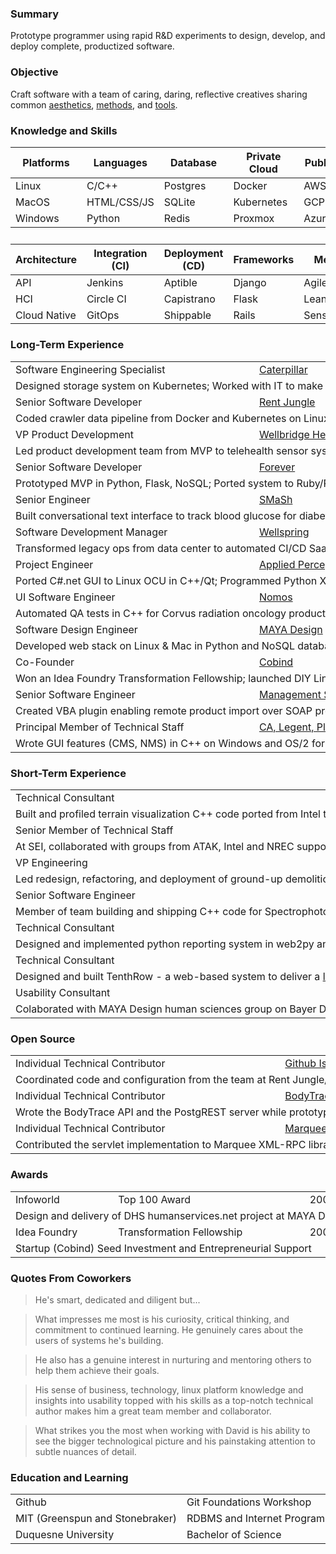 <h3>Summary</h3>

  Prototype programmer using rapid R&D experiments to design, develop, and deploy complete, productized software. 

<h3> Objective</h3>

  Craft software with a team of caring, daring, reflective  creatives sharing common <a href="https://www.quantamagazine.org/computer-scientist-donald-knuth-cant-stop-telling-stories-20200416/">aesthetics</a>, <a href="https://www.projectsmart.co.uk/lifecycle-and-methodology/7-properties-of-highly-successful-projects-from-crystal-clear.php">methods</a>, and <a href="https://plg.uwaterloo.ca/~migod/846/papers/pomo-oopsla02.pdf">tools</a>.

<h3>Knowledge and Skills</h3>
  <p>
  <table class="skills">
  <thead>
  <tr>
    <th>Platforms</th>
    <th>Languages</th>
    <th>Database</th>
    <th>Private Cloud</th>
    <th>Public Cloud</th>
  </tr>
  </thead>
  <tbody>
  <tr>
    <td>Linux</td>
    <td>C/C++</td>
    <td>Postgres</td>
    <td>Docker</td>
    <td>AWS</td>
  </tr>

  <tr>
    <td>MacOS</td>
    <td>HTML/CSS/JS</td>
    <td>SQLite</td>
    <td>Kubernetes</td>
    <td>GCP</td>
  </tr>

  <tr>
    <td>Windows</td>
    <td>Python</td>
    <td>Redis</td>
    <td>Proxmox</td>
    <td>Azure</td>
  </tr>
  </tbody>
  <tr><td>&nbsp;</td></tr>
  <thead>
  <tr>
    <th>Architecture</th>
    <th>Integration (CI)</th>
    <th>Deployment (CD)</th>
    <th>Frameworks</th>
    <th>Methods</th>
  </tr>
  </thead>
  <tbody>
  <tr>
    <td>API</td>
    <td>Jenkins</td>
    <td>Aptible</td>
    <td>Django</td>
    <td>Agile</td>
  </tr>
  <tr>
    <td>HCI</td>
    <td>Circle CI</td>
    <td>Capistrano</td>
    <td>Flask</td>
    <td>Lean</td>
  </tr>
  <tr>
    <td>Cloud Native</td>
    <td>GitOps</td>
    <td>Shippable</td>
    <td>Rails</td>
    <td>Sensemaking</td>
  </tr>
  <tr>
  </tr>
  <tr>
  </tr>

  </tbody>
  </table>
  </p>

  <h3>Long-Term Experience</h3>
  <p>
  <table class="experience">
  <tbody>
  <tr><td nowrap="nowrap">Software Engineering Specialist</td><td nowrap="nowrap"><a href="https://www.cat.com/en_US.html">Caterpillar</a></td><td nowrap="nowrap">2018-2020</td></tr>
  <tr><td nowrap="nowrap" colspan="3">Designed storage system on Kubernetes; Worked with IT to make provisioning private cloud infrastructure feasible</td></tr>
  <tr><td nowrap="nowrap">Senior Software Developer</td><td nowrap="nowrap"><a href="https://www.realpage.com/">Rent Jungle</a></td><td nowrap="nowrap">2016-2018</td></tr>
  <tr><td nowrap="nowrap" colspan="3">Coded crawler data pipeline from Docker and Kubernetes on Linux & Mac to AWS in Python with Postgres &amp; MySQL</td></tr>
  <tr><td nowrap="nowrap">VP Product Development</td><td nowrap="nowrap"><a href="http://www.wellbridgehealth.com/">Wellbridge Health</a></td><td nowrap="nowrap">2015-2016</td></tr>
  <tr><td nowrap="nowrap" colspan="3">Led product development team from MVP to telehealth sensor system in Python, Flask, Django, Postgres, and Aptible</td></tr>
  <tr><td nowrap="nowrap">Senior Software Developer</td><td nowrap="nowrap"><a href="https://www.forever.com/">Forever</a></td><td nowrap="nowrap">2013-2014</td></tr>
  <tr><td nowrap="nowrap" colspan="3">Prototyped MVP in Python, Flask, NoSQL; Ported system to Ruby/Rails/Postgres for production deployment on Heroku</td></tr>
  <tr><td nowrap="nowrap">Senior Engineer</td><td nowrap="nowrap"><a href="https://www.mindmatrix.net/">SMaSh</a></td><td nowrap="nowrap">2011-2012</td> 
  <tr><td nowrap="nowrap" colspan="3">Built conversational text interface to track blood glucose for diabetes patients in Python, Flask, Postgres, and Heroku</td></tr>
  <tr><td nowrap="nowrap">Software Development Manager</td><td nowrap="nowrap"><a href="https://www.wellspring.com/">Wellspring</a></td><td nowrap="nowrap">2010-2011</td> 
  <tr><td nowrap="nowrap" colspan="3">Transformed legacy ops from data center to automated CI/CD SaaS deployment cutting daily support to near zero</td></tr>
  <tr><td nowrap="nowrap">Project Engineer</td><td nowrap="nowrap"><a href="https://www.qinetiq.com/en/what-we-do/services-and-products/talon-medium-sized-tactical-robot">Applied Perception</a></td><td nowrap="nowrap">2008-2009</td></tr>
  <tr><td nowrap="nowrap" colspan="3">Ported C#.net GUI to Linux OCU in C++/Qt; Programmed Python XML sonar parser/viz between C++ GUI &amp; HULS</td></tr></tr><tr><td nowrap="nowrap">UI Software Engineer</td><td nowrap="nowrap"><a href="http://www.nomos.com/pdf/BN_MB_Corvus_MSF0003_R1_06142016.pdf">Nomos</a></td><td nowrap="nowrap">2006-2007</td</tr>
  <tr><td nowrap="nowrap" colspan="3">Automated QA tests in C++ for Corvus radiation oncology product; Prototyped adaptive 4D radiotherapy in C++/Qt</td></tr>
  <tr><td nowrap="nowrap">Software Design Engineer</td><td nowrap="nowrap"><a href="https://remakelearning.org/organization/maya-design/">MAYA Design</a></td><td nowrap="nowrap">2004-2006</td></tr>
  <tr><td nowrap="nowrap" colspan="3">Developed web stack on Linux & Mac in Python and NoSQL database; built predecessor to Hue in C#.net for Philips<td nowrap="nowrap"><td nowrap="nowrap"><td nowrap="nowrap"><td nowrap="nowrap">
  <tr><td nowrap="nowrap">Co-Founder</td><td nowrap="nowrap"><a href="https://no.wikipedia.org/wiki/Cobind_Desktop">Cobind</a></td><td nowrap="nowrap">2003-2004</td></tr>
  <tr><td nowrap="nowrap" colspan="3">Won an Idea Foundry Transformation Fellowship; launched DIY Linux Tools startup; built custom Linux distros online</td></tr>
  <tr><td nowrap="nowrap">Senior Software Engineer</td><td nowrap="nowrap"><a href="https://www.msa.com/">Management Science Associates</a></td><td nowrap="nowrap">2000-2003</td></tr>
  <tr><td nowrap="nowrap" colspan="3">Created VBA plugin enabling remote product import over SOAP protocol from Microsoft Excel to product database</td></tr>
  <tr><td nowrap="nowrap">Principal Member of Technical Staff</td><td nowrap="nowrap"><a href="https://en.wikipedia.org/wiki/CA_Technologies">CA, Legent, Platinum</a></td><td nowrap="nowrap">1995-2000</td></tr>
  <tr><td nowrap="nowrap" colspan="3">Wrote GUI features (CMS, NMS) in C++ on Windows and OS/2 for Automation Point, Raveler, and Unicenter products</td></tr>
  </tbody>
  </table>
  </p>

  <h3 id="short-term-experience">Short-Term Experience</h3>
  <p>
  <table class="experience">
  <tr><td nowrap="nowrap">Technical Consultant</td><td nowrap="nowrap"><a href="https://www.cat.com/en_US.html">Caterpillar</a></td><td nowrap="nowrap">2021</td></tr>
  <tr><td nowrap="nowrap" colspan="3">Built and profiled terrain visualization C++ code ported from Intel to Xilinx&nbsp;<a href="https://www.xilinx.com/products/boards-and-kits/cu104.html">ZCU-104</a></td></tr>

  <tr><td nowrap="nowrap">Senior Member of Technical Staff</td><td nowrap="nowrap"><a href="https://www.sei.cmu.edu/about/divisions/artificial-intelligence-division/">Carnegie Mellon</a></td><td nowrap="nowrap">2020</td></tr> 
  <tr><td nowrap="nowrap" colspan="3">At SEI, collaborated with groups from ATAK, Intel and NREC supporting projects like AI, HCI, and HPC in C++ and Python</td></tr>  

  <tr><td nowrap="nowrap">VP Engineering</td><td nowrap="nowrap"><a href="https://hireanesquire.com/">Hire an Esquire</a></td><td nowrap="nowrap">2014</td></tr> 
  <tr><td nowrap="nowrap" colspan="3">Led redesign, refactoring, and deployment of ground-up demolition of legacy Python, Django, Postgres web stack</td></tr>

  <tr><td nowrap="nowrap">Senior Software Engineer</td><td nowrap="nowrap"><a href="https://www.ppg.com/en-US">PPG</a></td><td nowrap="nowrap">2007</td></tr> 
  <tr><td nowrap="nowrap" colspan="3">Member of team building and shipping C++ code for Spectrophotometer used in 40,000 body shops</td></tr>

  <tr><td nowrap="nowrKnowledge and ap">Technical Consultant</td><td nowrap="nowrap"><a href="http://movemarker.com/pdf/Zenit_whitepaper.pdf">Zenit Solutions</a></td><td nowrap="nowrap">2008</td></tr> 
  <tr><td nowrap="nowrap" colspan="3">Designed and implemented python reporting system in web2py and postgresql to track movers via PostGIS and web2py</td></tr>

  <tr><td nowrap="nowrKnowledge and ap">Technical Consultant</td><td nowrap="nowrap"><a href="https://www.youtube.com/user/TenthRowConcerts">TenthRow</a></td><td nowrap="nowrap">2009</td></tr> 
  <tr><td nowrap="nowrap" colspan="3">Designed and built TenthRow - a web-based system to deliver a <a href="https://www.youtube.com/user/TenthRowConcerts?app=desktop">live music experience</a> via streaming to fans worldwide</td></tr>

  <tr><td nowrap="nowrKnowledge and ap">Usability Consultant</td><td nowrap="nowrap"><a href="https://remakelearning.org/organization/maya-design/">MAYA Design</a></td><td nowrap="nowrap">2008</td></tr>
  <tr><td nowrap="nowrap" colspan="3">Colaborated with MAYA Design human sciences group on Bayer Diabetes Blood Glucose Monitor<td nowrap="nowrap">

  </table>
  </p>

  <h3>Open Source</h3>
  <p>
  <table class="experience">
  <tr><td nowrap="nowrap">Individual Technical Contributor</td><td nowrap="nowrap"><a href="https://github.com/davidthewatson/github_issues_report">Github Issues Report</a></td><td nowrap="nowrap">2017</td></tr> 
  <tr><td nowrap="nowrap" colspan="3">Coordinated code and configuration from the team at Rent Jungle/td></tr>
  <tr><td nowrap="nowrap">Individual Technical Contributor</td><td nowrap="nowrap"><a href="https://github.com/davidthewatson/bodytrace_python">BodyTrace API</a>, <a href="https://github.com/PostgREST/postgrest/pull/435">PostgREST</a></td><td nowrap="nowrap">2015</td></tr> 
  <tr><td nowrap="nowrap" colspan="3">Wrote the BodyTrace API and the PostgREST server while prototyping the Wellbridge Health JSON-API to EmberData</td></tr>
  <tr><td nowrap="nowrap">Individual Technical Contributor</td><td nowrap="nowrap"><a href="https://xmlrpc.sourceforge.net/documentation.pdf">Marquee</a></td><td nowrap="nowrap">2003</td></tr> 
  <tr><td nowrap="nowrap" colspan="3">Contributed the servlet implementation to Marquee XML-RPC library</td></tr>
  </table>
  </p>

  <h3>Awards</h3>

  <p>
  <table class="experience">
  <tr><td nowrap="nowrap">Infoworld</b></td><td nowrap="nowrap">Top 100 Award</td><td>2006</b></td></tr>
  <tr><td nowrap="nowrap" colspan="3">Design and delivery of DHS humanservices.net project at MAYA Design</td></tr>
  <tr><td nowrap="nowrap">Idea Foundry</b></td><td nowrap="nowrap">Transformation Fellowship</td><td>2003</b></td></tr>
  <tr><td nowrap="nowrap" colspan="3">Startup (Cobind) Seed Investment and Entrepreneurial Support</td></tr>
  </table>
  </p>

  <h3>Quotes From Coworkers <a href="https://www.linkedin.com/in/davidthewatson/details/recommendations/"><i class="far fa-comment-dots"></i></a></h3>

  <blockquote>He's smart, dedicated and diligent but...&nbsp;<i class="fas fa-comment-dots"></i></blockquote>

  <blockquote>What impresses me most is his curiosity, critical thinking, and commitment to continued learning. He genuinely cares about the users of 
  systems he's building.&nbsp;<i class="fas fa-comment-dots"></i></blockquote>

  <blockquote>He also has a genuine interest in nurturing and
  mentoring others to help them achieve their goals.&nbsp;<i class="fas fa-comment-dots"></i></blockquote>

  <blockquote>His sense of business, technology, linux platform knowledge and
  insights into usability topped with his skills as a top-notch technical
  author makes him a great team member and collaborator.&nbsp;<i class="fas fa-comment-dots"></i></blockquote>

  <blockquote>What strikes you the most when working with David is his
  ability to see the bigger technological picture and his painstaking
  attention to subtle nuances of detail.&nbsp;<i class="fas fa-comment-dots"></i></blockquote>

  <h3>Education and Learning</h3>

  <p>
  <table class="education">
  <tr><td nowrap="nowrap">Github</b></td><td nowrap="nowrap">Git Foundations Workshop</td><td>2012</b></td></tr>
  <tr><td nowrap="nowrap">MIT (Greenspun and Stonebraker)</b></td><td nowrap="nowrap">RDBMS and Internet Programming</td><td>2012</b></td></tr>
  <tr><td nowrap="nowrap">Duquesne University</b></td><td>Bachelor of Science</td><td>1991</b></td></tr>
  </table>
  </p>
